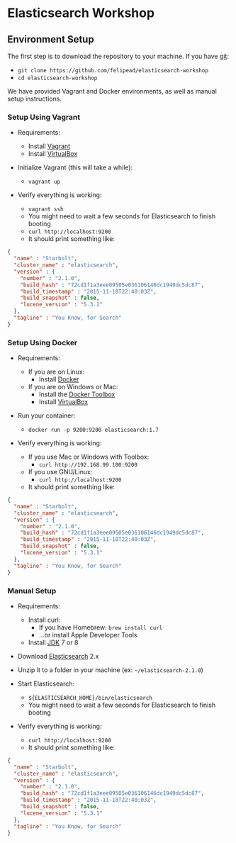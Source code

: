 Elasticsearch Workshop
======================

Environment Setup
-----------------

The first step is to download the repository to your machine. If you have [git](http://git-scm.com):

  - `git clone https://github.com/felipead/elasticsearch-workshop`
  - `cd elasticsearch-workshop`

We have provided Vagrant and Docker environments, as well as manual setup instructions.

### Setup Using Vagrant

- Requirements:
    - Install [Vagrant](https://www.vagrantup.com/downloads.html)
    - Install [VirtualBox](https://www.virtualbox.org/wiki/Downloads)

- Initialize Vagrant (this will take a while):
    - `vagrant up`

- Verify everything is working:
    - `vagrant ssh`
    - You might need to wait a few seconds for Elasticsearch to finish booting
    - `curl http://localhost:9200`
    - It should print something like:
    
```json
{
  "name" : "Starbolt",
  "cluster_name" : "elasticsearch",
  "version" : {
    "number" : "2.1.0",
    "build_hash" : "72cd1f1a3eee09505e036106146dc1949dc5dc87",
    "build_timestamp" : "2015-11-18T22:40:03Z",
    "build_snapshot" : false,
    "lucene_version" : "5.3.1"
  },
  "tagline" : "You Know, for Search"
}
```

### Setup Using Docker

- Requirements:
    - If you are on Linux:
      - Install [Docker](https://docs.docker.com/engine/installation/)
    - If you are on Windows or Mac:
      - Install the [Docker Toolbox](https://www.docker.com/docker-toolbox)
      - Install [VirtualBox](https://www.virtualbox.org/wiki/Downloads)

- Run your container:
    - `docker run -p 9200:9200 elasticsearch:1.7`

- Verify everything is working:
    - If you use Mac or Windows with Toolbox:
      - `curl http://192.168.99.100:9200`
    - If you use GNU/Linux:
      - `curl http://localhost:9200`
    - It should print something like:

```json
{
  "name" : "Starbolt",
  "cluster_name" : "elasticsearch",
  "version" : {
    "number" : "2.1.0",
    "build_hash" : "72cd1f1a3eee09505e036106146dc1949dc5dc87",
    "build_timestamp" : "2015-11-18T22:40:03Z",
    "build_snapshot" : false,
    "lucene_version" : "5.3.1"
  },
  "tagline" : "You Know, for Search"
}
```

### Manual Setup

- Requirements:
    - Install curl:
        - If you have Homebrew: `brew install curl`
        - ...or install Apple Developer Tools
    - Install [JDK](https://jdk8.java.net/download.html) 7 or 8

- Download [Elasticsearch](https://www.elastic.co/downloads/elasticsearch/) 2.x
- Unzip it to a folder in your machine (ex: `~/elasticsearch-2.1.0`)

- Start Elasticsearch:
    - `${ELASTICSEARCH_HOME}/bin/elasticsearch`
    - You might need to wait a few seconds for Elasticsearch to finish booting

- Verify everything is working:
    - `curl http://localhost:9200`
    - It should print something like:
    
```json
{
  "name" : "Starbolt",
  "cluster_name" : "elasticsearch",
  "version" : {
    "number" : "2.1.0",
    "build_hash" : "72cd1f1a3eee09505e036106146dc1949dc5dc87",
    "build_timestamp" : "2015-11-18T22:40:03Z",
    "build_snapshot" : false,
    "lucene_version" : "5.3.1"
  },
  "tagline" : "You Know, for Search"
}
```
